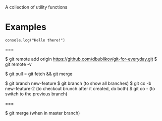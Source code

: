 A collection of utility functions 

# Examples

```
console.log("Hello there!")
```

===

$ git remote add origin https://github.com/dbublikov/git-for-everyday.git
$ git remote -v

$ git pull = git fetch && git merge

$ git branch new-feature
$ git branch (to show all branches)
$ git co -b new-feature-2 (to checkout brunch after it created, do both)
$ git co - (to switch to the previous branch)

===

$ git merge <branch name> (when in master branch)
